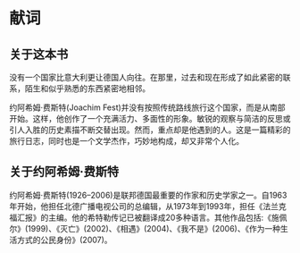# 献词

## 关于这本书

没有一个国家比意大利更让德国人向往。在那里，过去和现在形成了如此紧密的联系，陌生和似乎熟悉的东西紧密地相邻。

约阿希姆·费斯特(Joachim Fest)并没有按照传统路线旅行这个国家，而是从南部开始。这样，他创作了一个充满活力、多面性的形象。敏锐的观察与简洁的反思或引人入胜的历史素描不断交替出现。然而，重点却是他遇到的人。这是一篇精彩的旅行日志，同时也是一个文学杰作，巧妙地构成，却又非常个人化。

## 关于约阿希姆·费斯特

约阿希姆·费斯特(1926–2006)是联邦德国最重要的作家和历史学家之一。自1963年开始，他担任北德广播电视公司的总编辑，从1973年到1993年，担任《法兰克福汇报》的主编。他的希特勒传记已被翻译成20多种语言。其他作品包括:《施佩尔》(1999)、《灭亡》(2002)、《相遇》(2004)、《我不是》(2006)、《作为一种生活方式的公民身份》(2007)。
